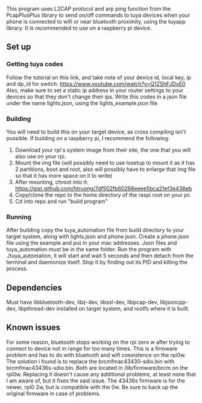 This program uses L2CAP protocol and arp ping function from the PcapPlusPlus library to send on/off commands to tuya devices when your phone is connected to wifi or near bluetooth proximity, using the tuyapp library. It is recommended to use on a raspberry pi device.

## Set up

### Getting tuya codes
Follow the tutorial on this link, and take note of your device id, local key, ip and dp_id for switch: https://www.youtube.com/watch?v=Q1ZShFJDvE0
Also, make sure to set a static ip address in your router settings to your devices so that they don't change their ips.
Write this codes in a json file under the name lights.json, using the lights_example.json file

### Building
You will need to build this on your target device, as cross compiling isn't possible. If building on a raspberry pi, I recommend the following:
1. Download your rpi's system image from their site, the one that you will also use on your rpi.
2. Mount the img file (will possibly need to use losetup to mount it as it has 2 partitions, boot and root, also will possibly have to enlarge that img file so that it has more space on it to write)
3. After mounting, chroot into it: https://gist.github.com/htruong/7df502fb60268eeee5bca21ef3e436eb
4. Copy/clone the repo to the home directory of the raspi root on your pc
5. Cd into repo and run "build program"

### Running
After building copy the tuya_automation file from build directory to your target system, along with lights.json and phone.json. Create a phone.json file using the example and put in your mac addresses. Json files and tuya_automation must be in the same folder. Run the program with ./tuya_automation, it will start and wait 5 seconds and then detach from the terminal and daemonize itself. Stop it by finding out its PID and killing the process.

## Dependencies
Must have libbluetooth-dev, libz-dev, libssl-dev, libpcap-dev, libjsoncpp-dev, libpthread-dev installed on target system, and rootfs where it is built.

## Known issues
For some reason, bluetooth stops working on the rpi zero w after trying to connect to device not in range for too many times. This is a firmware problem and has to do with bluetooth and wifi coexistence on the rpi0w. The solution i found is to replace the brcmfmac43430-sdio.bin with brcmfmac43436s-sdio.bin. Both are located in /lib/firmware/brcm on the rpi0w. Replacing it doesn't cause any additional problems, at least none that I am aware of, but it fixes the said issue. The 43436s firmware is for the newer, rpi0 2w, but is compatible with the 0w. Be sure to back up the original firmware in case of problems.
